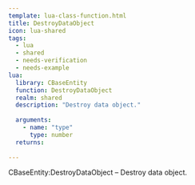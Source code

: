 ```yaml
---
template: lua-class-function.html
title: DestroyDataObject
icon: lua-shared
tags:
  - lua
  - shared
  - needs-verification
  - needs-example
lua:
  library: CBaseEntity
  function: DestroyDataObject
  realm: shared
  description: "Destroy data object."
  
  arguments:
    - name: "type"
      type: number
  returns:
    
---
```


<div class="lua__search__keywords">
CBaseEntity:DestroyDataObject &#x2013; Destroy data object.
</div>
